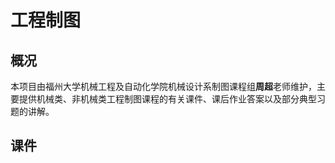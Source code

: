 # 工程制图

## 概况

本项目由福州大学机械工程及自动化学院机械设计系制图课程组**周超**老师维护，主要提供机械类、非机械类工程制图课程的有关课件、课后作业答案以及部分典型习题的讲解。

## 课件

